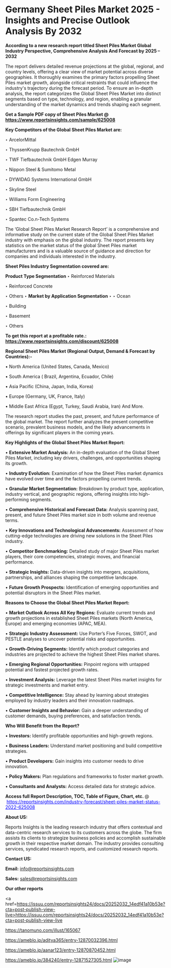 # Germany Sheet Piles Market 2025 - Insights and Precise Outlook Analysis By 2032

<strong>According to a new research report titled Sheet Piles Market Global Industry Perspective, Comprehensive Analysis And Forecast by 2025 – 2032</strong>

The report delivers detailed revenue projections at the global, regional, and country levels, offering a clear view of market potential across diverse geographies. It thoroughly examines the primary factors propelling Sheet Piles market growth, alongside critical restraints that could influence the industry's trajectory during the forecast period. To ensure an in-depth analysis, the report categorizes the Global Sheet Piles Market into distinct segments based on type, technology, and region, enabling a granular understanding of the market dynamics and trends shaping each segment.

<strong>Get a Sample PDF copy of Sheet Piles Market </strong><strong>@<a href=https://www.reportsinsights.com/sample/625008 style=color:#0000ff;> https://www.reportsinsights.com/sample/625008</a></strong></font>

<strong>Key Competitors of the Global Sheet Piles Market are:</strong>

‣ ArcelorMittal

‣ ThyssenKrupp Bautechnik GmbH

‣ TWF Tiefbautechnik GmbH Edgen Murray

‣ Nippon Steel & Sumitomo Metal

‣ DYWIDAG Systems International GmbH

‣ Skyline Steel

‣ Williams Form Engineering

‣ SBH Tiefbautechnik GmbH

‣ Spantec
 Co.n-Tech Systems

The ‘Global Sheet Piles Market Research Report’ is a comprehensive and informative study on the current state of the Global Sheet Piles Market industry with emphasis on the global industry. The report presents key statistics on the market status of the global Sheet Piles market manufacturers and is a valuable source of guidance and direction for companies and individuals interested in the industry.

<strong>Sheet Piles Industry Segmentation covered are:</strong>

<strong>Product Type Segmentation</strong>
‣
Reinforced Materials

‣ Reinforced Concrete

‣ Others
‣ 
<strong>Market by Application Segmentation</strong>
‣
‣  Ocean

‣ Building

‣ Basement

‣ Others

<strong>To get this report at a profitable rate.: <a href=https://www.reportsinsights.com/discount/625008 style=color:#0000ff;>https://www.reportsinsights.com/discount/625008</a></strong></font>

<strong>Regional Sheet Piles Market (Regional Output, Demand &amp; Forecast by Countries):-</strong>

• North America (United States, Canada, Mexico)

• South America ( Brazil, Argentina, Ecuador, Chile)

• Asia Pacific (China, Japan, India, Korea)

• Europe (Germany, UK, France, Italy)

• Middle East Africa (Egypt, Turkey, Saudi Arabia, Iran) And More.

The research report studies the past, present, and future performance of the global market. The report further analyzes the present competitive scenario, prevalent business models, and the likely advancements in offerings by significant players in the coming years.

<strong>Key Highlights of the Global Sheet Piles Market Report:</strong>

• <strong>Extensive Market Analysis:</strong> An in-depth evaluation of the Global Sheet Piles Market, including key drivers, challenges, and opportunities shaping its growth.

• <strong>Industry Evolution:</strong> Examination of how the Sheet Piles market dynamics have evolved over time and the factors propelling current trends.

• <strong>Granular Market Segmentation:</strong> Breakdown by product type, application, industry vertical, and geographic regions, offering insights into high-performing segments.

• <strong>Comprehensive Historical and Forecast Data:</strong> Analysis spanning past, present, and future Sheet Piles market size in both volume and revenue terms.

• <strong>Key Innovations and Technological Advancements:</strong> Assessment of how cutting-edge technologies are driving new solutions in the Sheet Piles industry.

• <strong>Competitor Benchmarking:</strong> Detailed study of major Sheet Piles market players, their core competencies, strategic moves, and financial performance.

• <strong>Strategic Insights:</strong> Data-driven insights into mergers, acquisitions, partnerships, and alliances shaping the competitive landscape.

• <strong>Future Growth Prospects:</strong> Identification of emerging opportunities and potential disruptors in the Sheet Piles market.

<strong>Reasons to Choose the Global Sheet Piles Market Report:</strong>

• <strong>Market Outlook Across All Key Regions:</strong> Evaluate current trends and growth projections in established Sheet Piles markets (North America, Europe) and emerging economies (APAC, MEA).

• <strong>Strategic Industry Assessment:</strong> Use Porter’s Five Forces, SWOT, and PESTLE analyses to uncover potential risks and opportunities.

• <strong>Growth-Driving Segments:</strong> Identify which product categories and industries are projected to achieve the highest Sheet Piles market shares.

• <strong>Emerging Regional Opportunities:</strong> Pinpoint regions with untapped potential and fastest projected growth rates.

• <strong>Investment Analysis:</strong> Leverage the latest Sheet Piles market insights for strategic investments and market entry.

• <strong>Competitive Intelligence:</strong> Stay ahead by learning about strategies employed by industry leaders and their innovation roadmaps.

• <strong>Customer Insights and Behavior:</strong> Gain a deeper understanding of customer demands, buying preferences, and satisfaction trends.

<strong>Who Will Benefit from the Report?</strong>

• <strong>Investors:</strong> Identify profitable opportunities and high-growth regions.

• <strong>Business Leaders:</strong> Understand market positioning and build competitive strategies.

• <strong>Product Developers:</strong> Gain insights into customer needs to drive innovation.

• <strong>Policy Makers:</strong> Plan regulations and frameworks to foster market growth.

• <strong>Consultants and Analysts:</strong> Access detailed data for strategic advice.
</ul>
<strong>Access full Report Description, TOC, Table of Figure, Chart, etc. </strong>@  <a href=https://reportsinsights.com/industry-forecast/sheet-piles-market-status-2022-625008 style=color:#0000ff;>https://reportsinsights.com/industry-forecast/sheet-piles-market-status-2022-625008</a></font>

<strong><strong>About US</strong>:</strong>

Reports Insights is the leading research industry that offers contextual and data-centric research services to its customers across the globe. The firm assists its clients to strategize business policies and accomplish sustainable growth in their respective market domain. The industry provides consulting services, syndicated research reports, and customized research reports.

<strong>Contact US:</strong>

<p class=""""><b>Email:</b> <a href=mailto:info@reportsinsights.com>info@reportsinsights.com</a></p>
<p class=""""><b>Sales:</b> <a href=mailto:sales@reportsinsights.com>sales@reportsinsights.com</a></p>

<strong>Our other reports</strong>

<a href=https://issuu.com/reportsinsights24/docs/20252032_14edf41a10b53e?cta=post-publish-view-live>https://issuu.com/reportsinsights24/docs/20252032_14edf41a10b53e?cta=post-publish-view-live</a>

<a href=https://tanomuno.com/illust/165067>https://tanomuno.com/illust/165067</a>

<a href=https://ameblo.jp/aditya365/entry-12870032396.html>https://ameblo.jp/aditya365/entry-12870032396.html</a>

<a href=https://ameblo.jp/aanar123/entry-12870870452.html>https://ameblo.jp/aanar123/entry-12870870452.html</a>

<a href=https://ameblo.jp/384240/entry-12871527305.html>https://ameblo.jp/384240/entry-12871527305.html</a>
![image](https://github.com/user-attachments/assets/8033d1c1-c2d3-4b37-a127-f0cec3803626)
